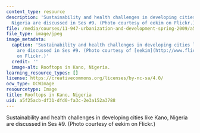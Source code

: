```yaml
---
content_type: resource
description: 'Sustainability and health challenges in developing cities like Kano,
  Nigeria are discussed in Ses #9. (Photo courtesy of eekim on Flickr.)'
file: /media/courses/11-947-urbanization-and-development-spring-2009/a5f25acbdf31dfd0fa3c2e3a152a3788_11-947s09-th.jpg
file_type: image/jpeg
image_metadata:
  caption: 'Sustainability and health challenges in developing cities like Kano, Nigeria
    are discussed in Ses #9. (Photo courtesy of [eekim](http://www.flickr.com/photos/eekim/2635117672/)
    on Flickr.)'
  credit: ''
  image-alt: Rooftops in Kano, Nigeria.
learning_resource_types: []
license: https://creativecommons.org/licenses/by-nc-sa/4.0/
ocw_type: OCWImage
resourcetype: Image
title: Rooftops in Kano, Nigeria
uid: a5f25acb-df31-dfd0-fa3c-2e3a152a3788
---
```

Sustainability and health challenges in developing cities like Kano, Nigeria are discussed in Ses #9. (Photo courtesy of eekim on Flickr.)